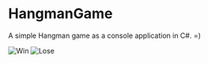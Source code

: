 # HangmanGame

A simple Hangman game as a console application in C#. =)


![Win](https://github.com/MircoG95/HangmanGame/assets/91058439/1bcdf86f-7170-4676-9b74-a9cb9550abae)     ![Lose](https://github.com/MircoG95/HangmanGame/assets/91058439/5f5d69bc-720f-4cb6-8df1-3b7bbf764be8)

